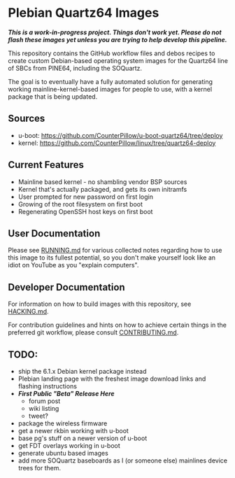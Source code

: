 # Plebian Quartz64 Images

***This is a work-in-progress project. Things don't work yet. Please do not
flash these images yet unless you are trying to help develop this pipeline.***

This repository contains the GitHub workflow files and debos recipes to create
custom Debian-based operating system images for the Quartz64 line of SBCs from
PINE64, including the SOQuartz.

The goal is to eventually have a fully automated solution for generating
working mainline-kernel-based images for people to use, with a kernel package
that is being updated.


## Sources

* u-boot: https://github.com/CounterPillow/u-boot-quartz64/tree/deploy
* kernel: https://github.com/CounterPillow/linux/tree/quartz64-deploy


## Current Features

* Mainline based kernel - no shambling vendor BSP sources
* Kernel that's actually packaged, and gets its own initramfs
* User prompted for new password on first login
* Growing of the root filesystem on first boot
* Regenerating OpenSSH host keys on first boot


## User Documentation

Please see [RUNNING.md](RUNNING.md) for various collected notes regarding how
to use this image to its fullest potential, so you don't make yourself look
like an idiot on YouTube as you "explain computers".


## Developer Documentation

For information on how to build images with this repository, see
[HACKING.md](HACKING.md).

For contribution guidelines and hints on how to achieve certain things in the
preferred git workflow, please consult [CONTRIBUTING.md](CONTRIBUTING.md).


## TODO:

* ship the 6.1.x Debian kernel package instead
* Plebian landing page with the freshest image download links and flashing
  instructions
* ***First Public "Beta" Release Here***
    * forum post
    * wiki listing
    * tweet?
* package the wireless firmware
* get a newer rkbin working with u-boot
* base pg's stuff on a newer version of u-boot
* get FDT overlays working in u-boot
* generate ubuntu based images
* add more SOQuartz baseboards as I (or someone else) mainlines device trees for
  them.
